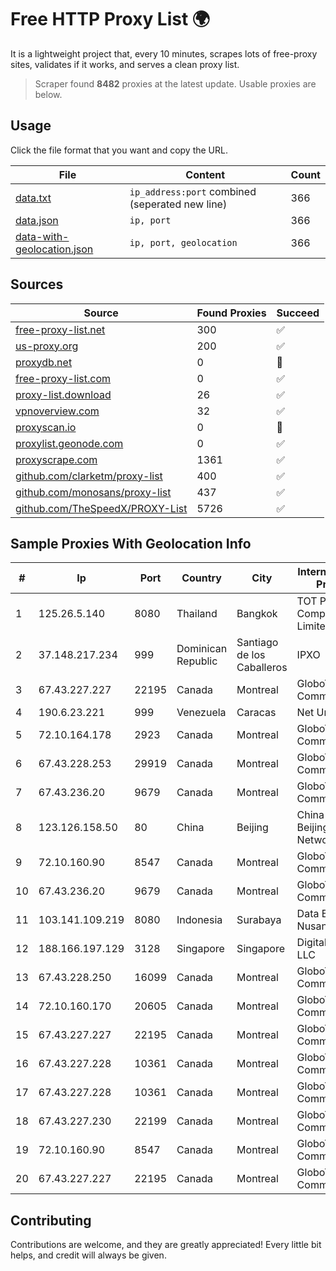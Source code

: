 
# Free HTTP Proxy List 🌍

It is a lightweight project that, every 10 minutes, scrapes lots of free-proxy sites, validates if it works, and serves a clean proxy list.


> Scraper found **8482** proxies at the latest update. Usable proxies are below.

## Usage

Click the file format that you want and copy the URL.


|File|Content|Count|
|----|-------|-----|
|[data.txt](https://raw.githubusercontent.com/themiralay/Proxy-List-World/master/data.txt)|`ip_address:port` combined (seperated new line)|366|
|[data.json](https://raw.githubusercontent.com/themiralay/Proxy-List-World/master/data.json)|`ip, port`|366|
|[data-with-geolocation.json](https://raw.githubusercontent.com/themiralay/Proxy-List-World/master/data-with-geolocation.json)|`ip, port, geolocation`|366|

## Sources

|Source|Found Proxies|Succeed|
|------|-------------|-------|
|[free-proxy-list.net](https://free-proxy-list.net)|300|✅|
|[us-proxy.org](https://www.us-proxy.org)|200|✅|
|[proxydb.net](http://proxydb.net)|0|🚫|
|[free-proxy-list.com](https://free-proxy-list.com/?page=&port=&type%5B%5D=http&type%5B%5D=https&up_time=0&search=Search)|0|✅|
|[proxy-list.download](https://www.proxy-list.download/HTTP)|26|✅|
|[vpnoverview.com](https://vpnoverview.com/privacy/anonymous-browsing/free-proxy-servers)|32|✅|
|[proxyscan.io](https://www.proxyscan.io)|0|🚫|
|[proxylist.geonode.com](https://proxylist.geonode.com/api/proxy-list?limit=300&page=1&sort_by=lastChecked&sort_type=desc&protocols=http,https)|0|✅|
|[proxyscrape.com](https://api.proxyscrape.com/v2/?request=displayproxies&protocol=http&timeout=10000&country=all&ssl=all&anonymity=all)|1361|✅|
|[github.com/clarketm/proxy-list](https://raw.githubusercontent.com/clarketm/proxy-list/master/proxy-list-raw.txt)|400|✅|
|[github.com/monosans/proxy-list](https://raw.githubusercontent.com/monosans/proxy-list/main/proxies/http.txt)|437|✅|
|[github.com/TheSpeedX/PROXY-List](https://raw.githubusercontent.com/TheSpeedX/PROXY-List/master/http.txt)|5726|✅|


## Sample Proxies With Geolocation Info

|#|Ip|Port|Country|City|Internet Service Provider|
|-|--|----|-------|----|-------------------------|
|1|125.26.5.140|8080|Thailand|Bangkok|TOT Public Company Limited|
|2|37.148.217.234|999|Dominican Republic|Santiago de los Caballeros|IPXO|
|3|67.43.227.227|22195|Canada|Montreal|GloboTech Communications|
|4|190.6.23.221|999|Venezuela|Caracas|Net Uno|
|5|72.10.164.178|2923|Canada|Montreal|GloboTech Communications|
|6|67.43.228.253|29919|Canada|Montreal|GloboTech Communications|
|7|67.43.236.20|9679|Canada|Montreal|GloboTech Communications|
|8|123.126.158.50|80|China|Beijing|China Unicom Beijing Province Network|
|9|72.10.160.90|8547|Canada|Montreal|GloboTech Communications|
|10|67.43.236.20|9679|Canada|Montreal|GloboTech Communications|
|11|103.141.109.219|8080|Indonesia|Surabaya|Data Buana Nusantara|
|12|188.166.197.129|3128|Singapore|Singapore|DigitalOcean, LLC|
|13|67.43.228.250|16099|Canada|Montreal|GloboTech Communications|
|14|72.10.160.170|20605|Canada|Montreal|GloboTech Communications|
|15|67.43.227.227|22195|Canada|Montreal|GloboTech Communications|
|16|67.43.227.228|10361|Canada|Montreal|GloboTech Communications|
|17|67.43.227.228|10361|Canada|Montreal|GloboTech Communications|
|18|67.43.227.230|22199|Canada|Montreal|GloboTech Communications|
|19|72.10.160.90|8547|Canada|Montreal|GloboTech Communications|
|20|67.43.227.227|22195|Canada|Montreal|GloboTech Communications|



## Contributing

Contributions are welcome, and they are greatly appreciated! Every
little bit helps, and credit will always be given.

